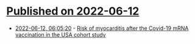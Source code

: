 # [Published on 2022-06-12](index.md)

* [2022-06-12, 06:05:20](https://news.ycombinator.com/item?id=31711913) - [Risk of myocarditis after the Covid-19 mRNA vaccination in the USA cohort study](https://www.thelancet.com/journals/lancet/article/PIIS0140-6736(22)00791-7/fulltext)
